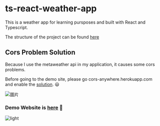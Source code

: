 # ts-react-weather-app

This is a weather app for learning pursposes and built with React and Typescript.

The structure of the project can be found <a href="https://dev.to/nilanth/redux-toolkit-the-standard-way-to-write-redux-2g32">here</a> 
    
<h2> Cors Problem Solution </h2>   

Because I use the metaweather api in my application, it causes some cors problems.

Before going to the demo site, please go cors-anywhere.herokuapp.com and enable the <a href="https://cors-anywhere.herokuapp.com/corsdemo">solution</a>. 😃


![圖片](https://user-images.githubusercontent.com/23102035/138653907-b2183239-fa8c-4f01-bfca-6a5f08d4cd05.png)


<h3>
    Demo Website is <a href="https://nilswg.github.io/ts-react-weather-app/">here</a> 🚀
</h3>

![light](https://user-images.githubusercontent.com/64550861/138670945-f720b203-a4b5-4c45-a093-6e55843a15a6.PNG)

